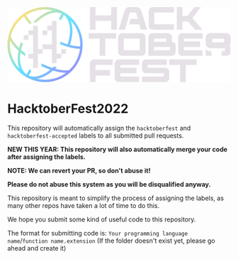 ![](https://raw.githubusercontent.com/FlawCra/HacktoberFest2022/main/.github/assets/Hfest-Logo-2-Color-Manga.svg)
# HacktoberFest2022

This repository will automatically assign the `hacktoberfest` and `hacktoberfest-accepted` labels to all submitted pull requests.

**NEW THIS YEAR: This repository will also automatically merge your code after assigning the labels.**

**NOTE: We can revert your PR, so don't abuse it!**

**Please do not abuse this system as you will be disqualified anyway.**

This repository is meant to simplify the process of assigning the labels, as many other repos have taken a lot of time to do this.

We hope you submit some kind of useful code to this repository.

The format for submitting code is:
`Your programming language name`/`function name.extension`
(If the folder doesn't exist yet, please go ahead and create it)
